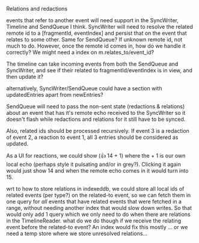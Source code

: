 Relations and redactions

events that refer to another event will need support in the SyncWriter, Timeline and SendQueue I think.
SyncWriter will need to resolve the related remote id to a [fragmentId, eventIndex] and persist that on the event that relates to some other. Same for SendQueue? If unknown remote id, not much to do. However, once the remote id comes in, how do we handle it correctly? We might need a index on m.relates_to/event_id?

The timeline can take incoming events from both the SendQueue and SyncWriter, and see if their related to fragmentId/eventIndex is in view, and then update it?

alternatively, SyncWriter/SendQueue could have a section with updatedEntries apart from newEntries?

SendQueue will need to pass the non-sent state (redactions & relations) about an event that has it's remote echo received to the SyncWriter so it doesn't flash while redactions and relations for it still have to be synced.

Also, related ids should be processed recursively. If event 3 is a redaction of event 2, a reaction to event 1, all 3 entries should be considered as updated.

As a UI for reactions, we could show (👍 14 + 1) where the + 1 is our own local echo (perhaps style it pulsating and/or in grey?). Clicking it again would just show 14 and when the remote echo comes in it would turn into 15.



wrt to how to store relations in indexeddb, we could store all local ids of related events (per type?) on the related-to event, so we can fetch them in one query for *all* events that have related events that were fetched in a range, without needing another index that would slow down writes. So that would only add 1 query which we only need to do when there are relations in the TimelineReader. what do we do though if we receive the relating event before the related-to event? An index would fix this mostly ... or we need a temp store where we store unresolved relations...
